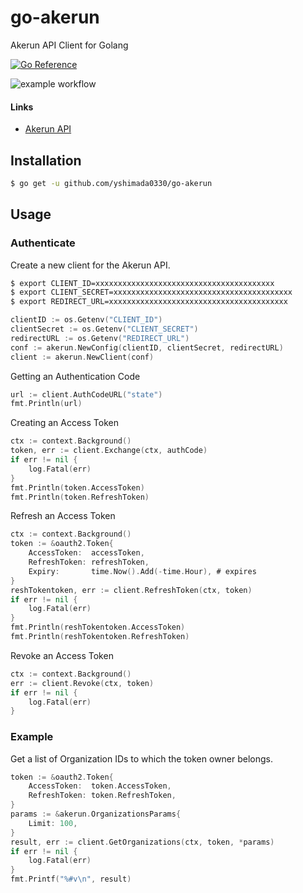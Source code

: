 # go-akerun
Akerun API Client for Golang

[![Go Reference](https://pkg.go.dev/badge/github.com/yshimada0330/go-akerun.svg)](https://pkg.go.dev/github.com/yshimada0330/go-akerun)

![example workflow](https://github.com/yshimada0330/go-akerun/actions/workflows/go.yml/badge.svg)

#### Links

- [Akerun API](https://developers.akerun.com/)

## Installation
```sh
$ go get -u github.com/yshimada0330/go-akerun
```

## Usage

### Authenticate
Create a new client for the Akerun API.
```sh
$ export CLIENT_ID=xxxxxxxxxxxxxxxxxxxxxxxxxxxxxxxxxxxxxxxx
$ export CLIENT_SECRET=xxxxxxxxxxxxxxxxxxxxxxxxxxxxxxxxxxxxxxxx
$ export REDIRECT_URL=xxxxxxxxxxxxxxxxxxxxxxxxxxxxxxxxxxxxxxxx
```

```go
clientID := os.Getenv("CLIENT_ID")
clientSecret := os.Getenv("CLIENT_SECRET")
redirectURL := os.Getenv("REDIRECT_URL")
conf := akerun.NewConfig(clientID, clientSecret, redirectURL)
client := akerun.NewClient(conf)
```

Getting an Authentication Code
```go
url := client.AuthCodeURL("state")
fmt.Println(url)
```

Creating an Access Token
```go
ctx := context.Background()
token, err := client.Exchange(ctx, authCode)
if err != nil {
    log.Fatal(err)
}
fmt.Println(token.AccessToken)
fmt.Println(token.RefreshToken)
```

Refresh an Access Token
```go
ctx := context.Background()
token := &oauth2.Token{
    AccessToken:  accessToken,
    RefreshToken: refreshToken,
    Expiry:       time.Now().Add(-time.Hour), # expires
}
reshTokentoken, err := client.RefreshToken(ctx, token)
if err != nil {
    log.Fatal(err)
}
fmt.Println(reshTokentoken.AccessToken)
fmt.Println(reshTokentoken.RefreshToken)
```

Revoke an Access Token
```go
ctx := context.Background()
err := client.Revoke(ctx, token)
if err != nil {
    log.Fatal(err)
}
```



### Example

Get a list of Organization IDs to which the token owner belongs.
```go
token := &oauth2.Token{
    AccessToken:  token.AccessToken,
    RefreshToken: token.RefreshToken,
}
params := &akerun.OrganizationsParams{
    Limit: 100,
}
result, err := client.GetOrganizations(ctx, token, *params)
if err != nil {
    log.Fatal(err)
}
fmt.Printf("%#v\n", result)
```
